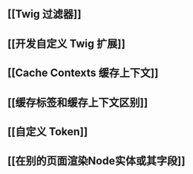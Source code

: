 ## [[Twig 过滤器]]

## [[开发自定义 Twig 扩展]]

## [[Cache Contexts 缓存上下文]]

## [[缓存标签和缓存上下文区别]]

## [[自定义 Token]]

## [[在别的页面渲染Node实体或其字段]]
